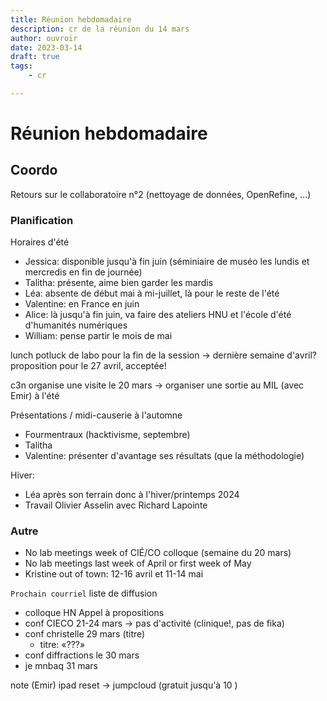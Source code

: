 ```yaml
---
title: Réunion hebdomadaire
description: cr de la réunion du 14 mars
author: ouvroir
date: 2023-03-14
draft: true
tags:
    - cr

---
```

# Réunion hebdomadaire



## Coordo

Retours sur le collaboratoire n°2 (nettoyage de données, OpenRefine, ...)

### Planification
Horaires d'été
- Jessica: disponible jusqu'à fin juin (séminiaire de muséo les lundis et mercredis en fin de journée)
- Talitha: présente, aime bien garder les mardis
- Léa: absente de début mai à mi-juillet, là pour le reste de l'été
- Valentine: en France en juin
- Alice: là jusqu'à fin juin, va faire des ateliers HNU et l'école d'été d'humanités numériques
- William: pense partir le mois de mai

lunch potluck de labo pour la fin de la session → dernière semaine d'avril? proposition pour le 27 avril, acceptée!


c3n organise une visite le 20 mars
→ organiser une sortie au MIL (avec Emir) à l'été

Présentations / midi-causerie à l'automne
- Fourmentraux (hacktivisme, septembre)
- Talitha
- Valentine: présenter d'avantage ses résultats (que la méthodologie)

Hiver: 
- Léa après son terrain donc à l'hiver/printemps 2024
- Travail Olivier Asselin avec Richard Lapointe 

### Autre


- No lab meetings week of CIÉ/CO colloque (semaine du 20 mars)
- No lab meetings last week of April or first week of May
- Kristine out of town: 12-16 avril et 11-14 mai


`Prochain courriel` liste de diffusion
- colloque HN Appel à propositions
- conf CIECO 21-24 mars → pas d'activité (clinique!, pas de fika)
- conf christelle 29 mars (titre)
    - titre: «???» 
- conf diffractions le 30 mars
- je mnbaq 31 mars

note (Emir) ipad reset → jumpcloud (gratuit jusqu'à 10 )